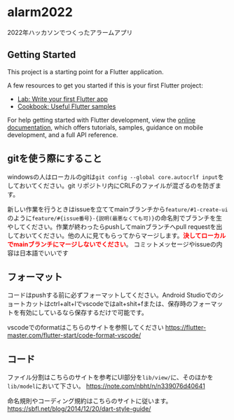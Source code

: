 # alarm2022

2022年ハッカソンでつくったアラームアプリ

## Getting Started

This project is a starting point for a Flutter application.

A few resources to get you started if this is your first Flutter project:

- [Lab: Write your first Flutter app](https://docs.flutter.dev/get-started/codelab)
- [Cookbook: Useful Flutter samples](https://docs.flutter.dev/cookbook)

For help getting started with Flutter development, view the
[online documentation](https://docs.flutter.dev/), which offers tutorials,
samples, guidance on mobile development, and a full API reference.

## gitを使う際にすること

windowsの人はローカルのgitは`git config --global core.autocrlf input`をしておいてください。git リポジトリ内にCRLFのファイルが混ざるのを防ぎます。

新しい作業を行うときはissueを立ててmainブランチから`feature/#1-create-ui`のように`feature/#{issue番号}-{説明(最悪なくても可)}`の命名則でブランチを生やしてください。作業が終わったらpushしてmainブランチへpull requestを出しておいてください。他の人に見てもらってからマージします。<span style="color:red;">**決してローカルでmainブランチにマージしないでください**</span>。
コミットメッセージやissueの内容は日本語でいいです

## フォーマット

コードはpushする前に必ずフォーマットしてください。Android Studioでのショートカットはctrl+alt+lでvscodeではalt+shit+fまたは、保存時のフォーマットを有効にしているなら保存するだけで可能です。

vscodeでのformatはこちらのサイトを参照してください
https://flutter-master.com/flutter-start/code-format-vscode/

## コード

ファイル分割はこちらのサイトを参考にUI部分を`lib/view/`に、そのほかを`lib/model`において下さい。
https://note.com/nbht/n/n339076d40641

命名規則やコーディング規約はこちらのサイトに従います。
https://sbfl.net/blog/2014/12/20/dart-style-guide/
